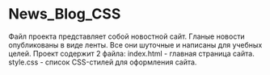 # News_Blog_CSS
Файл проекта представляет собой новостной сайт. Гланые новости опубликованы в виде ленты.
Все они шуточные и написаны для учебных целей.
Проект содержит 2 файла: 
index.html - главная страница сайта.
style.css - список CSS-стилей для оформления сайта.
